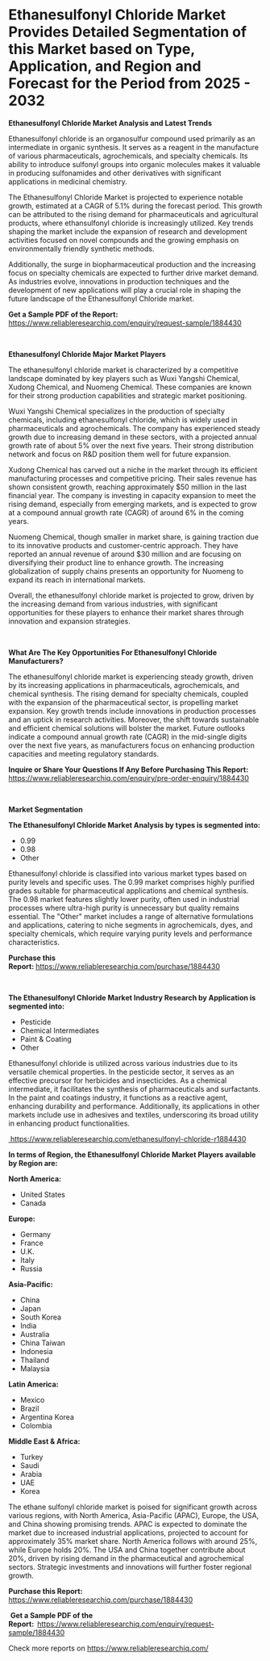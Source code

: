<p><h1>Ethanesulfonyl Chloride Market Provides Detailed Segmentation of this Market based on Type, Application, and Region and Forecast for the Period from 2025 - 2032</h1></p><p><strong>Ethanesulfonyl Chloride Market Analysis and Latest Trends</strong></p>
<p><p>Ethanesulfonyl chloride is an organosulfur compound used primarily as an intermediate in organic synthesis. It serves as a reagent in the manufacture of various pharmaceuticals, agrochemicals, and specialty chemicals. Its ability to introduce sulfonyl groups into organic molecules makes it valuable in producing sulfonamides and other derivatives with significant applications in medicinal chemistry.</p><p>The Ethanesulfonyl Chloride Market is projected to experience notable growth, estimated at a CAGR of 5.1% during the forecast period. This growth can be attributed to the rising demand for pharmaceuticals and agricultural products, where ethansulfonyl chloride is increasingly utilized. Key trends shaping the market include the expansion of research and development activities focused on novel compounds and the growing emphasis on environmentally friendly synthetic methods. </p><p>Additionally, the surge in biopharmaceutical production and the increasing focus on specialty chemicals are expected to further drive market demand. As industries evolve, innovations in production techniques and the development of new applications will play a crucial role in shaping the future landscape of the Ethanesulfonyl Chloride market.</p></p>
<p><strong>Get a Sample PDF of the Report:&nbsp;</strong> <a href="https://www.reliableresearchiq.com/enquiry/request-sample/1884430?utm_campaign=2121&utm_medium=2&utm_source=Github&utm_content=ia&utm_term=30012025&utm_id=ethanesulfonyl-chloride">https://www.reliableresearchiq.com/enquiry/request-sample/1884430</a></p>
<p>&nbsp;</p>
<p><strong>Ethanesulfonyl Chloride Major Market Players</strong></p>
<p><p>The ethanesulfonyl chloride market is characterized by a competitive landscape dominated by key players such as Wuxi Yangshi Chemical, Xudong Chemical, and Nuomeng Chemical. These companies are known for their strong production capabilities and strategic market positioning.</p><p>Wuxi Yangshi Chemical specializes in the production of specialty chemicals, including ethanesulfonyl chloride, which is widely used in pharmaceuticals and agrochemicals. The company has experienced steady growth due to increasing demand in these sectors, with a projected annual growth rate of about 5% over the next five years. Their strong distribution network and focus on R&D position them well for future expansion.</p><p>Xudong Chemical has carved out a niche in the market through its efficient manufacturing processes and competitive pricing. Their sales revenue has shown consistent growth, reaching approximately $50 million in the last financial year. The company is investing in capacity expansion to meet the rising demand, especially from emerging markets, and is expected to grow at a compound annual growth rate (CAGR) of around 6% in the coming years.</p><p>Nuomeng Chemical, though smaller in market share, is gaining traction due to its innovative products and customer-centric approach. They have reported an annual revenue of around $30 million and are focusing on diversifying their product line to enhance growth. The increasing globalization of supply chains presents an opportunity for Nuomeng to expand its reach in international markets.</p><p>Overall, the ethanesulfonyl chloride market is projected to grow, driven by the increasing demand from various industries, with significant opportunities for these players to enhance their market shares through innovation and expansion strategies.</p></p>
<p>&nbsp;</p>
<p><strong>What Are The Key Opportunities For Ethanesulfonyl Chloride Manufacturers?</strong></p>
<p><p>The ethanesulfonyl chloride market is experiencing steady growth, driven by its increasing applications in pharmaceuticals, agrochemicals, and chemical synthesis. The rising demand for specialty chemicals, coupled with the expansion of the pharmaceutical sector, is propelling market expansion. Key growth trends include innovations in production processes and an uptick in research activities. Moreover, the shift towards sustainable and efficient chemical solutions will bolster the market. Future outlooks indicate a compound annual growth rate (CAGR) in the mid-single digits over the next five years, as manufacturers focus on enhancing production capacities and meeting regulatory standards.</p></p>
<p><strong>Inquire or Share Your Questions If Any Before Purchasing This Report:</strong> <a href="https://www.reliableresearchiq.com/enquiry/pre-order-enquiry/1884430?utm_campaign=2121&utm_medium=2&utm_source=Github&utm_content=ia&utm_term=30012025&utm_id=ethanesulfonyl-chloride">https://www.reliableresearchiq.com/enquiry/pre-order-enquiry/1884430</a></p>
<p>&nbsp;</p>
<p><strong>Market Segmentation</strong></p>
<p><strong>The Ethanesulfonyl Chloride Market Analysis by types is segmented into:</strong></p>
<p><ul><li>0.99</li><li>0.98</li><li>Other</li></ul></p>
<p><p>Ethanesulfonyl chloride is classified into various market types based on purity levels and specific uses. The 0.99 market comprises highly purified grades suitable for pharmaceutical applications and chemical synthesis. The 0.98 market features slightly lower purity, often used in industrial processes where ultra-high purity is unnecessary but quality remains essential. The "Other" market includes a range of alternative formulations and applications, catering to niche segments in agrochemicals, dyes, and specialty chemicals, which require varying purity levels and performance characteristics.</p></p>
<p><strong>Purchase this Report:&nbsp;</strong><a href="https://www.reliableresearchiq.com/purchase/1884430?utm_campaign=2121&utm_medium=2&utm_source=Github&utm_content=ia&utm_term=30012025&utm_id=ethanesulfonyl-chloride">https://www.reliableresearchiq.com/purchase/1884430</a></p>
<p>&nbsp;</p>
<p><strong>The Ethanesulfonyl Chloride Market Industry Research by Application is segmented into:</strong></p>
<p><ul><li>Pesticide</li><li>Chemical Intermediates</li><li>Paint & Coating</li><li>Other</li></ul></p>
<p><p>Ethanesulfonyl chloride is utilized across various industries due to its versatile chemical properties. In the pesticide sector, it serves as an effective precursor for herbicides and insecticides. As a chemical intermediate, it facilitates the synthesis of pharmaceuticals and surfactants. In the paint and coatings industry, it functions as a reactive agent, enhancing durability and performance. Additionally, its applications in other markets include use in adhesives and textiles, underscoring its broad utility in enhancing product functionalities.</p></p>
<p><a href="https://www.reliableresearchiq.com/ethanesulfonyl-chloride-r1884430?utm_campaign=2121&utm_medium=2&utm_source=Github&utm_content=ia&utm_term=30012025&utm_id=ethanesulfonyl-chloride">&nbsp;https://www.reliableresearchiq.com/ethanesulfonyl-chloride-r1884430</a></p>
<p><strong>In terms of Region, the Ethanesulfonyl Chloride Market Players available by Region are:</strong></p>
<p>
    <p> <strong> North America: </strong>
        <ul>
            <li>United States</li>
            <li>Canada</li>
        </ul>
        </p> 
    <p> <strong> Europe: </strong>
        <ul>
            <li>Germany</li>
            <li>France</li>
            <li>U.K.</li>
            <li>Italy</li>
            <li>Russia</li>
        </ul>
        </p> 
    <p> <strong> Asia-Pacific: </strong>
        <ul>
            <li>China</li>
            <li>Japan</li>
            <li>South Korea</li>
            <li>India</li>
            <li>Australia</li>
            <li>China Taiwan</li>
            <li>Indonesia</li>
            <li>Thailand</li>
            <li>Malaysia</li>
        </ul>
        </p> 
    <p> <strong> Latin America: </strong>
        <ul>
            <li>Mexico</li>
            <li>Brazil</li>
            <li>Argentina Korea</li>
            <li>Colombia</li>
        </ul>
        </p> 
    <p> <strong> Middle East & Africa: </strong>
        <ul>
            <li>Turkey</li>
            <li>Saudi</li>
            <li>Arabia</li>
            <li>UAE</li>
            <li>Korea</li>
        </ul>
    </p>
    </p>
<p><p>The ethane sulfonyl chloride market is poised for significant growth across various regions, with North America, Asia-Pacific (APAC), Europe, the USA, and China showing promising trends. APAC is expected to dominate the market due to increased industrial applications, projected to account for approximately 35% market share. North America follows with around 25%, while Europe holds 20%. The USA and China together contribute about 20%, driven by rising demand in the pharmaceutical and agrochemical sectors. Strategic investments and innovations will further foster regional growth.</p></p>
<p><strong>Purchase this Report: </strong><a href="https://www.reliableresearchiq.com/purchase/1884430?utm_campaign=2121&utm_medium=2&utm_source=Github&utm_content=ia&utm_term=30012025&utm_id=ethanesulfonyl-chloride">https://www.reliableresearchiq.com/purchase/1884430</a></p>
<p>&nbsp;<strong>Get a Sample PDF of the Report:&nbsp;&nbsp;</strong><a href="https://www.reliableresearchiq.com/enquiry/request-sample/1884430?utm_campaign=2121&utm_medium=2&utm_source=Github&utm_content=ia&utm_term=30012025&utm_id=ethanesulfonyl-chloride">https://www.reliableresearchiq.com/enquiry/request-sample/1884430</a></p>
<p><strong></strong></p>
<p>Check more reports on <a href="https://www.reliableresearchiq.com/?utm_campaign=2121&utm_medium=2&utm_source=Github&utm_content=ia&utm_term=30012025&utm_id=ethanesulfonyl-chloride">https://www.reliableresearchiq.com/</a></p>